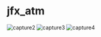 # jfx_atm
![capture2](https://user-images.githubusercontent.com/31431198/31861460-d4e6115e-b757-11e7-86e9-37ea93d69155.PNG)
![capture3](https://user-images.githubusercontent.com/31431198/31861463-db271cf2-b757-11e7-896f-9b5162490892.PNG)
![capture4](https://user-images.githubusercontent.com/31431198/31861466-e4533cca-b757-11e7-99a5-aad267115dba.PNG)

